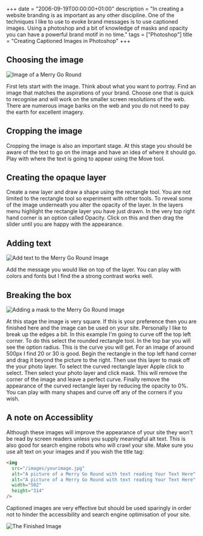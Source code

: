 +++
date = "2006-09-19T00:00:00+01:00"
description = "In creating a website branding is as important as any other discipline. One of the techniques I like to use to evoke brand messages is to use captioned images. Using a photoshop and a bit of knowledge of masks and opacity you can have a powerful brand motif in no time."
tags = ["Photoshop"]
title = "Creating Captioned Images in Photoshop"
+++

## Choosing the image

![Image of a Merry Go Round][1]

First lets start with the image. Think about what you want to portray. Find an
image that matches the aspirations of your brand. Choose one that is quick to
recognise and will work on the smaller screen resolutions of the web. There are
numerous image banks on the web and you do not need to pay the earth for
excellent imagery.

## Cropping the image

Cropping the image is also an important stage. At this stage you should be aware
of the text to go on the image and have an idea of where it should go. Play with
where the text is going to appear using the Move tool.

## Creating the opaque layer

Create a new layer and draw a shape using the rectangle tool. You are not
limited to the rectangle tool so experiment with other tools. To reveal some of
the image underneath you alter the opacity of the layer. In the layers menu
highlight the rectangle layer you have just drawn. In the very top right hand
corner is an option called Opacity. Click on this and then drag the slider until
you are happy with the appearance.

## Adding text

![Add text to the Merry Go Round Image][2]

Add the message you would like on top of the layer. You can play with colors and
fonts but I find the a strong contrast works well.

## Breaking the box

![Adding a mask to the Merry Go Round image][3]

At this stage the image is very square. If this is your preference then you are
finished here and the image can be used on your site. Personally I like to break
up the edges a bit. In this example I'm going to curve off the top left corner.
To do this select the rounded rectangle tool. In the top bar you will see the
option radius. This is the curve you will get. For an image of around 500px I
find 20 or 30 is good. Begin the rectangle in the top left hand corner and drag
it beyond the picture to the right. Then use this layer to mask off the your
photo layer. To select the curved rectangle layer Apple click to select. Then
select your photo layer and click mask. This will remove the corner of the image
and leave a perfect curve. Finally remove the appearance of the curved rectangle
layer by reducing the opacity to 0%. You can play with many shapes and curve off
any of the corners if you wish.

## A note on Accessiblity

Although these images will improve the appearance of your site they won't be
read by screen readers unless you supply meaningful alt text. This is also good
for search engine robots who will crawl your site. Make sure you use alt text on
your images and if you wish the title tag:

```html
<img
  src="/images/yourimage.jpg"
  alt="A picture of a Merry Go Round with text reading Your Text Here"
  alt="A picture of a Merry Go Round with text reading Your Text Here"
  width="502"
  height="314"
/>
```

Captioned images are very effective but should be used sparingly in order not to
hinder the accessibility and search engine optimisation of your site.

![The Finished Image][5]

[1]: /images/articles/original_file.webp
[2]: /images/articles/adding_text.webp
[3]: /images/articles/breaking_the_box.webp
[4]: /images/articles/yourimage.webp
[5]: /images/articles/final_graphic_text.webp
